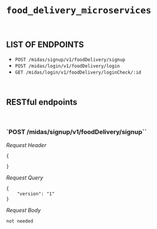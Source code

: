 # `food_delivery_microservices`

&nbsp;

## LIST OF ENDPOINTS

- `POST /midas/signup/v1/foodDelivery/signup`
- `POST /midas/login/v1/foodDelivery/login`
- `GET /midas/login/v1/foodDelivery/loginCheck/:id`

&nbsp;

## RESTful endpoints

&nbsp;

### `POST /midas/signup/v1/foodDelivery/signup``

_Request Header_

```
{ 

}

```

_Request Query_

```
{
    "version": "1"
}
```
_Request Body_

```
not needed
```

